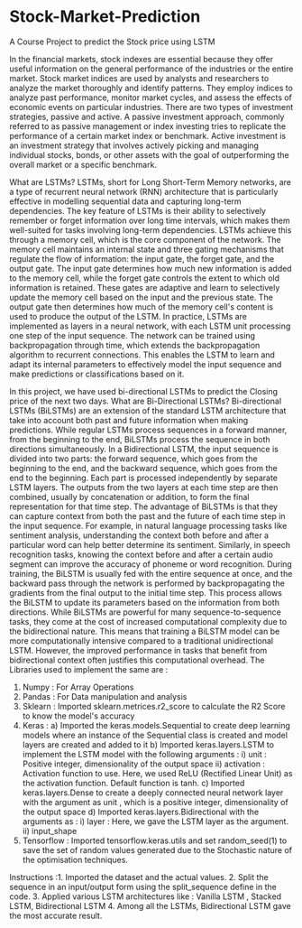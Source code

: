 # Stock-Market-Prediction
A Course Project to predict the Stock price using LSTM

In the financial markets, stock indexes are essential because they offer useful information on the general performance of the industries or the entire market. Stock market indices are used by analysts and researchers to analyze the market thoroughly and identify patterns. They employ indices to analyze past performance, monitor market cycles, and assess the effects of economic events on particular industries. There are two types of investment strategies, passive and active. A passive investment approach, commonly referred to as passive management or index investing tries to replicate the performance of a certain market index or benchmark. Active investment is an investment strategy that involves actively picking and managing individual stocks, bonds, or other assets with the goal of outperforming the overall market or a specific benchmark.

What are LSTMs?
LSTMs, short for Long Short-Term Memory networks, are a type of recurrent neural network (RNN) architecture that is particularly effective in modelling sequential data and capturing long-term dependencies. The key feature of LSTMs is their ability to selectively remember or forget information over long time intervals, which makes them well-suited for tasks involving long-term dependencies. LSTMs achieve this through a memory cell, which is the core component of the network. The memory cell maintains an internal state and three gating mechanisms that regulate the flow of information: the input gate, the forget gate, and the output gate.
The input gate determines how much new information is added to the memory cell, while the forget gate controls the extent to which old information is retained. These gates are adaptive and learn to selectively update the memory cell based on the input and the previous state. The output gate then determines how much of the memory cell's content is used to produce the output of the LSTM. 
In practice, LSTMs are implemented as layers in a neural network, with each LSTM unit processing one step of the input sequence. The network can be trained using backpropagation through time, which extends the backpropagation algorithm to recurrent connections. This enables the LSTM to learn and adapt its internal parameters to effectively model the input sequence and make predictions or classifications based on it.

In this project, we have used bi-directional LSTMs to predict the Closing price of the next two days.
What are Bi-Directional LSTMs?
Bi-directional LSTMs (BiLSTMs) are an extension of the standard LSTM architecture that take into account both past and future information when making predictions. While regular LSTMs process sequences in a forward manner, from the beginning to the end, BiLSTMs process the sequence in both directions simultaneously. 
In a Bidirectional LSTM, the input sequence is divided into two parts: the forward sequence, which goes from the beginning to the end, and the backward sequence, which goes from the end to the beginning. Each part is processed independently by separate LSTM layers. The outputs from the two layers at each time step are then combined, usually by concatenation or addition, to form the final representation for that time step.
The advantage of BiLSTMs is that they can capture context from both the past and the future of each time step in the input sequence. For example, in natural language processing tasks like sentiment analysis, understanding the context both before and after a particular word can help better determine its sentiment. Similarly, in speech recognition tasks, knowing the context before and after a certain audio segment can improve the accuracy of phoneme or word recognition.
During training, the BiLSTM is usually fed with the entire sequence at once, and the backward pass through the network is performed by backpropagating the gradients from the final output to the initial time step. This process allows the BiLSTM to update its parameters based on the information from both directions.
While BiLSTMs are powerful for many sequence-to-sequence tasks, they come at the cost of increased computational complexity due to the bidirectional nature. This means that training a BiLSTM model can be more computationally intensive compared to a traditional unidirectional LSTM. However, the improved performance in tasks that benefit from bidirectional context often justifies this computational overhead.
The Libraries used to implement the same are :
1. Numpy : For Array Operations
2. Pandas : For Data manipulation and analysis
3. Sklearn : Imported sklearn.metrices.r2_score to calculate the R2 Score to know the model's accuracy
4. Keras : a) Imported the keras.models.Sequential to create deep learning models where an instance of the Sequential class is created and                model layers are created and added to it
           b) Imported keras.layers.LSTM to implement the LSTM model with the following arguments :
              i)   unit : Positive integer, dimensionality of the output space
              ii)  activation : Activation function to use. Here, we used ReLU (Rectified Linear Unit) as the activation function.
                                Default function is tanh.
           c) Imported keras.layers.Dense to create a deeply connected neural network layer with the argument as unit , which is a positive               integer, dimensionality of the output space 
           d) Imported keras.layers.Bidirectional with the arguments as :
              i)   layer : Here, we gave the LSTM layer as the argument.
              ii)  input_shape
5. Tensorflow : Imported tensorflow.keras.utils and set random_seed(1) to save the set of random values generated due to the Stochastic                    nature of the optimisation techniques.

Instructions :1. Imported the dataset and the actual values.
              2. Split the sequence in an input/output form using the split_sequence define in the code.
              3. Applied various LSTM architectures like : Vanilla LSTM , Stacked LSTM, Bidirectional LSTM
              4. Among all the LSTMs, Bidirectional LSTM gave the most accurate result.
   
   
